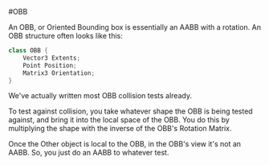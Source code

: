 #OBB

An OBB, or Oriented Bounding box is essentially an AABB with a rotation. An OBB structure often looks like this:

```cs
class OBB {
    Vector3 Extents;
    Point Position;
    Matrix3 Orientation;
}
```

We've actually written most OBB collision tests already.

To test against collision, you take whatever shape the OBB is being tested against, and bring it into the local space of the OBB. You do this by multiplying the shape with the inverse of the OBB's Rotation Matrix. 

Once the Other object is local to the OBB, in the OBB's view it's not an AABB. So, you just do an AABB to whatever test.